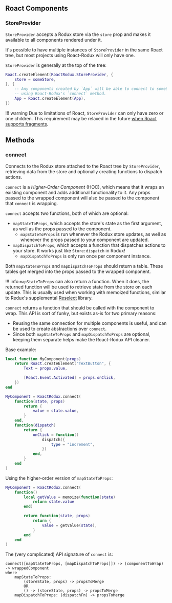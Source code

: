 ## Roact Components

### StoreProvider
`StoreProvider` accepts a Rodux store via the `store` prop and makes it available to all components rendered under it.

It's possible to have multiple instances of `StoreProvider` in the same Roact tree, but most projects using Roact-Rodux will only have one.

`StoreProvider` is generally at the top of the tree:

```lua
Roact.createElement(RoactRodux.StoreProvider, {
	store = someStore,
}, {
	-- Any components created by `App` will be able to connect to someStore by
	-- using Roact-Rodux's `connect` method.
	App = Roact.createElement(App),
})
```

!!! warning
	Due to limitations of Roact, `StoreProvider` can only have zero or one children. This requirement may be relaxed in the future [when Roact supports fragments](https://github.com/Roblox/roact/issues/7).

## Methods

### connect
Connects to the Rodux store attached to the Roact tree by `StoreProvider`, retrieving data from the store and optionally creating functions to dispatch actions.

`connect` is a *Higher-Order Component* (HOC), which means that it wraps an existing component and adds additional functionality to it. Any props passed to the wrapped component will also be passed to the component that `connect` is wrapping.

`connect` accepts two functions, both of which are optional:

* `mapStateToProps`, which accepts the store's state as the first argument, as well as the props passed to the component.
	* `mapStateToProps` is run whenever the Rodux store updates, as well as whenever the props passed to your component are updated.
* `mapDispatchToProps`, which accepts a function that dispatches actions to your store. It works just like `Store:dispatch` in Rodux!
	* `mapDispatchToProps` is only run once per component instance.

Both `mapStateToProps` and `mapDispatchToProps` should return a table. These tables get merged into the props passed to the wrapped component.

!!! info
	`mapStateToProps` can also return a function. When it does, the returned function will be used to retrieve state from the store on each update. This is usually used when working with memoized functions, similar to Redux's supplemental [Reselect](https://github.com/reduxjs/reselect) library.

`connect` returns a function that should be called with the component to wrap. This API is sort of funky, but exists as-is for two primary reasons:

* Reusing the same connection for multiple components is useful, and can be used to create abstractions over `connect`.
* Since both `mapStateToProps` and `mapDispatchToProps` are optional, keeping them separate helps make the Roact-Rodux API cleaner.

Base example:

```lua
local function MyComponent(props)
	return Roact.createElement("TextButton", {
		Text = props.value,

		[Roact.Event.Activated] = props.onClick,
	})
end

MyComponent = RoactRodux.connect(
	function(state, props)
		return {
			value = state.value,
		}
	end,
	function(dispatch)
		return {
			onClick = function()
				dispatch({
					type = "increment",
				})
			end,
		}
	end
)
```

Using the higher-order version of `mapStateToProps`:

```lua
MyComponent = RoactRodux.connect(
	function()
		local getValue = memoize(function(state)
			return state.value
		end)

		return function(state, props)
			return {
				value = getValue(state),
			}
		end
	end
)
```

The (very complicated) API signature of `connect` is:

```
connect([mapStateToProps, [mapDispatchToProps]]) -> (componentToWrap) -> wrappedComponent
where
	mapStateToProps:
		(storeState, props) -> propsToMerge
		OR
		() -> (storeState, props) -> propsToMerge
	mapDispatchToProps: (dispatchFn) -> propsToMerge
```
